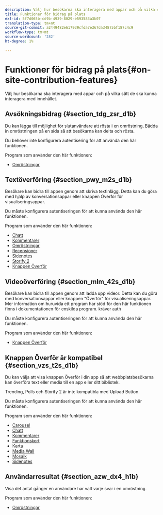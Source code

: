```yaml
---
description: Välj hur besökarna ska interagera med appar och på vilka sätt de ska kunna interagera med innehållet.
title: Funktioner för bidrag på plats
exl-id: 5f7d065b-cd9b-4939-8029-e593583a3b07
translation-type: tm+mt
source-git-commit: a2449482e617939cfda7e367da34875bf187c4c9
workflow-type: tm+mt
source-wordcount: '282'
ht-degree: 1%

---
```


# Funktioner för bidrag på plats{#on-site-contribution-features}

Välj hur besökarna ska interagera med appar och på vilka sätt de ska kunna interagera med innehållet.

## Avsökningsbidrag {#section_tdg_zsr_d1b}

Du kan lägga till möjlighet för slutanvändare att rösta i en omröstning. Bädda in omröstningen på en sida så att besökarna kan delta och rösta.

Du behöver inte konfigurera autentisering för att använda den här funktionen.

Program som använder den här funktionen:

* [Omröstningar](../c-about-apps/c-polls-app/c-polls-app.md#c_polls_app)

## Textöverföring {#section_pwy_m2s_d1b}

Besökare kan bidra till appen genom att skriva textinlägg. Detta kan du göra med hjälp av konversationsappar eller knappen Överför för visualiseringsappar.

Du måste konfigurera autentiseringen för att kunna använda den här funktionen.

Program som använder den här funktionen:

* [Chatt](../c-about-apps/c-chat-app/c-chat-app.md#c_chat_app)
* [Kommentarer](/help/using/c-about-apps/c-comments/c-comments.md)
* [Omröstningar](../c-about-apps/c-polls-app/c-polls-app.md#c_polls_app)
* [Recensioner](../c-about-apps/c-reviews-app/c-reviews-app.md#c_reviews_app)
* [Sidenotes](../c-about-apps/c-sidenotes-app/c-sidenotes-app.md#c_sidenotes_app)
* [Storify 2](../c-about-apps/c-storify2/c-storify2.md#c_storify2)
* [Knappen Överför](../c-about-apps/c-upload-button-app/c-upload-button-app.md#c_upload_button_app)

## Videoöverföring {#section_mlm_42s_d1b}

Besökare kan bidra till appen genom att ladda upp videor. Detta kan du göra med konversationsappar eller knappen &quot;Överför&quot; för visualiseringsappar. Mer information om huruvida ett program har stöd för den här funktionen finns i dokumentationen för enskilda program. kräver auth

Du måste konfigurera autentiseringen för att kunna använda den här funktionen.

Program som använder den här funktionen:

* [Knappen Överför](../c-about-apps/c-upload-button-app/c-upload-button-app.md#c_upload_button_app)

## Knappen Överför är kompatibel {#section_vzs_t2s_d1b}

Du kan välja att visa knappen Överför i din app så att webbplatsbesökarna kan överföra text eller media till en app eller ditt bibliotek.

Trending, Polls och Storify 2 är inte kompatibla med Upload Button.

Du måste konfigurera autentiseringen för att kunna använda den här funktionen.

Program som använder den här funktionen:

* [Carousel](../c-about-apps/c-carousel-app/c-carousel-app.md#c_carousel_app)
* [Chatt](../c-about-apps/c-chat-app/c-chat-app.md#c_chat_app)
* [Kommentarer](/help/using/c-about-apps/c-comments/c-comments.md)
* [Funktionskort](../c-about-apps/c-feature-card-app/c-feature-card-app.md#c_feature_card_app)
* [Karta](../c-about-apps/c-map-app/c-map-app.md#c_map_app)
* [Media Wall](../c-about-apps/c-media-wall-app/c-media-wall-app.md#c_media_wall_app)
* [Mosaik](../c-about-apps/c-mosaic-app/c-mosaic-app.md#c_mosaic_app)
* [Sidenotes](../c-about-apps/c-sidenotes-app/c-sidenotes-app.md#c_sidenotes_app)

## Användarresultat {#section_azw_dx4_h1b}

Visa det antal gånger en användare har valt varje svar i en omröstning.

Program som använder den här funktionen:

* [Omröstningar](../c-about-apps/c-polls-app/c-polls-app.md#c_polls_app)
